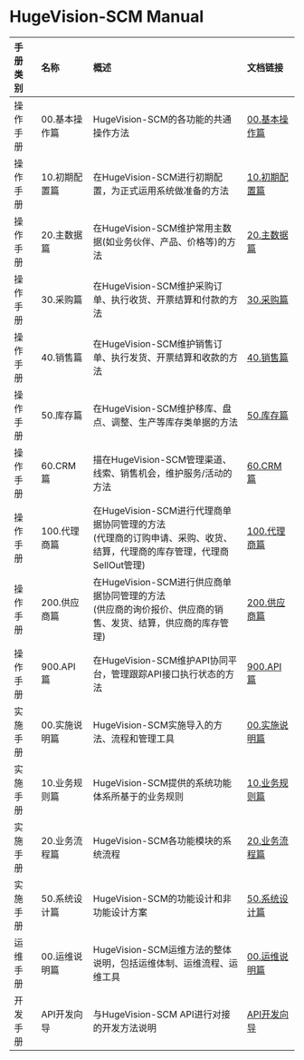 
# HugeVision-SCM Manual


|手册类别|名称|概述|文档链接|
|:--|:--|:---|:--|
操作手册|00.基本操作篇|HugeVision-SCM的各功能的共通操作方法|[00.基本操作篇](PNG/HugeVision-SCM操作手册-00.基本操作篇/indexformal.md)|
操作手册|10.初期配置篇|在HugeVision-SCM进行初期配置，为正式运用系统做准备的方法|[10.初期配置篇](PNG/HugeVision-SCM操作手册-10.初期配置篇/indexformal.md)|
操作手册|20.主数据篇|在HugeVision-SCM维护常用主数据(如业务伙伴、产品、价格等)的方法|[20.主数据篇](PNG/HugeVision-SCM操作手册-20.主数据篇/indexformal.md)|
操作手册|30.采购篇|在HugeVision-SCM维护采购订单、执行收货、开票结算和付款的方法|[30.采购篇](PNG/HugeVision-SCM操作手册-30.采购篇/indexformal.md)|
操作手册|40.销售篇|在HugeVision-SCM维护销售订单、执行发货、开票结算和收款的方法|[40.销售篇](PNG/HugeVision-SCM操作手册-40.销售篇/indexformal.md)|
操作手册|50.库存篇|在HugeVision-SCM维护移库、盘点、调整、生产等库存类单据的方法|[50.库存篇](PNG/HugeVision-SCM操作手册-50.库存篇/indexformal.md)|
操作手册|60.CRM篇|描在HugeVision-SCM管理渠道、线索、销售机会，维护服务/活动的方法|[60.CRM篇](PNG/HugeVision-SCM操作手册-60.CRM篇/indexformal.md)|
操作手册|100.代理商篇|在HugeVision-SCM进行代理商单据协同管理的方法<br>(代理商的订购申请、采购、收货、结算，代理商的库存管理，代理商SellOut管理)|[100.代理商篇](PNG/HugeVision-SCM操作手册-100.代理商篇/indexformal.md)|
操作手册|200.供应商篇|在HugeVision-SCM进行供应商单据协同管理的方法<br>(供应商的询价报价、供应商的销售、发货、结算，供应商的库存管理)|[200.供应商篇](PNG/HugeVision-SCM操作手册-200.供应商篇/indexformal.md)|
操作手册|900.API篇|在HugeVision-SCM维护API协同平台，管理跟踪API接口执行状态的方法|[900.API篇](PNG/HugeVision-SCM操作手册-900.API篇/indexformal.md)|
实施手册|00.实施说明篇|HugeVision-SCM实施导入的方法、流程和管理工具|[00.实施说明篇](PNG/HugeVision-SCM实施手册-00.实施说明篇/indexformal.md)|
实施手册|10.业务规则篇|HugeVision-SCM提供的系统功能体系所基于的业务规则|[10.业务规则篇](PNG/HugeVision-SCM实施手册-10.业务规则篇/indexformal.md)|
实施手册|20.业务流程篇|HugeVision-SCM各功能模块的系统流程|[20.业务流程篇](PNG/HugeVision-SCM实施手册-20.业务流程篇/indexformal.md)|
实施手册|50.系统设计篇|HugeVision-SCM的功能设计和非功能设计方案|[50.系统设计篇](PNG/HugeVision-SCM实施手册-50.系统设计篇/indexformal.md)|
运维手册|00.运维说明篇|HugeVision-SCM运维方法的整体说明，包括运维体制、运维流程、运维工具|[00.运维说明篇](PNG/HugeVision-SCM运维手册-00.运维说明篇/indexformal.md)|
开发手册|API开发向导|与HugeVision-SCM API进行对接的开发方法说明|[API开发向导](../apiformal.md)
